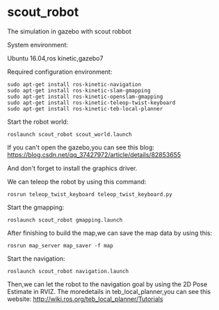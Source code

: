 # scout_robot
The simulation in gazebo with scout robbot

System environment:

Ubuntu 16.04,ros kinetic,gazebo7

Required configuration environment:

```
sudo apt-get install ros-kinetic-navigation
sudo apt-get install ros-kinetic-slam-gmapping
sudo apt-get install ros-kinetic-openslam-gmapping
sudo apt-get install ros-kinetic-teleop-twist-keyboard
sudo apt-get install ros-kinetic-teb-local-planner
```
Start the robot world:

```
roslaunch scout_robot scout_world.launch
```
If you can't open the gazebo,you can see this blog: 
https://blog.csdn.net/qq_37427972/article/details/82853655

And don't forget to install the graphics driver.

We can teleop the robot by using this command:
```
rosrun teleop_twist_keyboard teleop_twist_keyboard.py 
```
Start the gmapping:
```
roslaunch scout_robot gmapping.launch
```
After finishing to build the map,we can save the map data by using this:
```
rosrun map_server map_saver -f map
```
Start the navigation:
```
roslaunch scout_robot navigation.launch
```
Then,we can let the robot to the navigation goal by using the 2D Pose Estimate in RVIZ.
The moredetails in teb_local_planner,you can see this website:
http://wiki.ros.org/teb_local_planner/Tutorials
